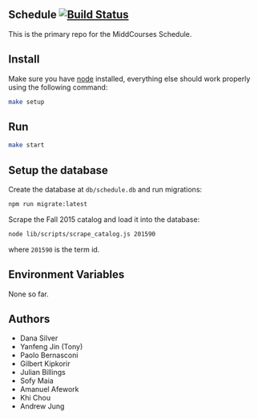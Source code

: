 Schedule [![Build Status](https://travis-ci.org/coursereviews/schedule.svg?branch=master)](https://travis-ci.org/coursereviews/schedule)
---

This is the primary repo for the MiddCourses Schedule.

## Install

Make sure you have [node](https://nodejs.org/en/) installed, everything else should work properly using the following command:

```bash
make setup
```

## Run

```bash
make start
```

## Setup the database

Create the database at `db/schedule.db` and run migrations:

```bash
npm run migrate:latest
```

Scrape the Fall 2015 catalog and load it into the database:

```bash
node lib/scripts/scrape_catalog.js 201590
```

where `201590` is the term id.

## Environment Variables

None so far.


## Authors

- Dana Silver
- Yanfeng Jin (Tony)
- Paolo Bernasconi
- Gilbert Kipkorir
- Julian Billings
- Sofy Maia
- Amanuel Afework
- Khi Chou
- Andrew Jung
